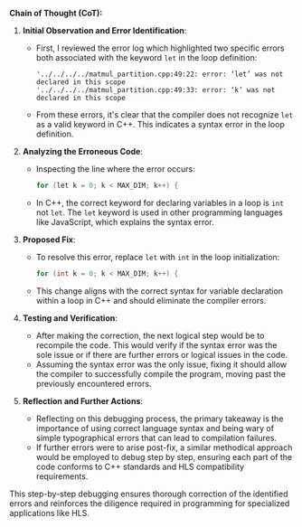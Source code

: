 **Chain of Thought (CoT):**

1. **Initial Observation and Error Identification**:
   - First, I reviewed the error log which highlighted two specific errors both associated with the keyword `let` in the loop definition:
     ```
     '../../../../matmul_partition.cpp:49:22: error: ‘let’ was not declared in this scope
     '../../../../matmul_partition.cpp:49:33: error: ‘k’ was not declared in this scope
     ```
   - From these errors, it's clear that the compiler does not recognize `let` as a valid keyword in C++. This indicates a syntax error in the loop definition.

2. **Analyzing the Erroneous Code**:
   - Inspecting the line where the error occurs:
     ```cpp
     for (let k = 0; k < MAX_DIM; k++) {
     ```
   - In C++, the correct keyword for declaring variables in a loop is `int` not `let`. The `let` keyword is used in other programming languages like JavaScript, which explains the syntax error.

3. **Proposed Fix**:
   - To resolve this error, replace `let` with `int` in the loop initialization:
     ```cpp
     for (int k = 0; k < MAX_DIM; k++) {
     ```
   - This change aligns with the correct syntax for variable declaration within a loop in C++ and should eliminate the compiler errors.

4. **Testing and Verification**:
   - After making the correction, the next logical step would be to recompile the code. This would verify if the syntax error was the sole issue or if there are further errors or logical issues in the code.
   - Assuming the syntax error was the only issue, fixing it should allow the compiler to successfully compile the program, moving past the previously encountered errors.

5. **Reflection and Further Actions**:
   - Reflecting on this debugging process, the primary takeaway is the importance of using correct language syntax and being wary of simple typographical errors that can lead to compilation failures.
   - If further errors were to arise post-fix, a similar methodical approach would be employed to debug step by step, ensuring each part of the code conforms to C++ standards and HLS compatibility requirements. 

This step-by-step debugging ensures thorough correction of the identified errors and reinforces the diligence required in programming for specialized applications like HLS.
